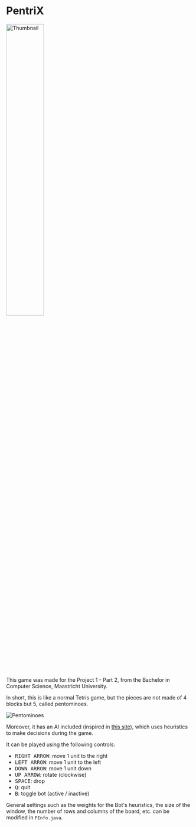 # PentriX

<img src="/imgs/screenshot.png" alt="Thumbnail" width="45%"/>

This game was made for the Project 1 - Part 2, from the Bachelor in Computer Science, Maastricht University.  


In short, this is like a normal Tetris game, but the pieces are not made of 4 blocks but 5, called pentominoes.

![Pentominoes](https://upload.wikimedia.org/wikipedia/commons/thumb/a/aa/All_18_Pentominoes.svg/1200px-All_18_Pentominoes.svg.png)


Moreover, it has an AI included (inspired in [this site](https://codemyroad.wordpress.com/2013/04/14/tetris-ai-the-near-perfect-player/)), which uses heuristics to make decisions during the game.

It can be played using the following controls:  
 - <kbd>RIGHT ARROW</kbd>: move 1 unit to the right  
 - <kbd>LEFT ARROW</kbd>: move 1 unit to the left  
 - <kbd>DOWN ARROW</kbd>: move 1 unit down  
 - <kbd>UP ARROW</kbd>: rotate (clockwise)
 - <kbd>SPACE</kbd>: drop
 - <kbd>Q</kbd>: quit
 - <kbd>B</kbd>: toggle bot (active / inactive)

General settings such as the weights for the Bot's heuristics, the size of the window, the number of rows and columns of the board, etc. can be modified in `PInfo.java`.
